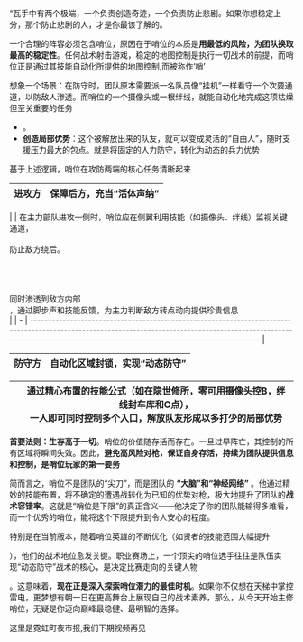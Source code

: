 “瓦手中有两个极端，一个负责创造奇迹，一个负责防止悲剧。如果你想稳定上分，那个防止悲剧的人，才是你最该了解的。


一个合理的阵容必须包含哨位，原因在于哨位的本质是**用最低的风险，为团队换取最高的稳定性**。任何战术射击游戏，稳定的地图控制是执行一切战术的前提，而哨位正是通过其技能自动化所提供的地图控制,而被称作‘哨’


想象一个场景：在防守时，团队原本需要派一名队员像“挂机”一样看守一个次要通道，以防敌人渗透。而哨位的一个摄像头或一根绊线，就能自动化地完成这项枯燥但至关重要的任务

* 。
* **创造局部优势**：这个被解放出来的队友，就可以变成灵活的“自由人”，随时支援压力最大的包点。就是将固定的人力防守，转化为动态的兵力优势


基于上述逻辑，哨位在攻防两端的核心任务清晰起来




| **进攻方** | **保障后方，充当“活体声纳”** |
| ---------- | ------------------------------ |



|  | 在主力部队进攻一侧时，哨位应在侧翼利用技能（如摄像头、绊线）监视关键通道，<br /><br />
防止敌方绕后。<br /><br /><br /><br /><br />同时渗透到敌方内部<br />，通过脚步声和技能反馈，为主力判断敌方转点动向提供珍贵信息<br /> |
| - | --------------------------------------------------------------------------------------------------------------------------------------------------------------------------------------------------------------------------- |






| **防守方** | **自动化区域封锁，实现“动态防守”** |
| ---------- | ------------------------------------ |





|  | 通过精心布置的技能公式（如在隐世修所，零可用摄像头控B，绊线封车库和C点），<br />一人即可同时控制多个入口，解放队友形成以多打少的局部优势 |
| - | ---------------------------------------------------------------------------------------------------------------------------------------- |


**首要法则：生存高于一切**。哨位的价值随存活而存在。一旦过早阵亡，其控制的所有区域将瞬间失效。因此，**避免高风险对枪，保证自身存活，持续为团队提供信息和控制，是哨位玩家的第一要务**


简而言之，哨位不是团队的“尖刀”，而是团队的 **“大脑”和“神经网络”** 。他通过精妙的技能布置，将不确定的遭遇战转化为已知的优势对枪，极大地提升了团队的**战术容错率**。这就是“哨位是下限”的真正含义——他决定了你的团队能输得多难看，而一个优秀的哨位，能将这个下限提升到令人安心的程度。

特别是在当前版本，随着哨位英雄的不断优化（如贤者的技能范围大幅提升

），他们的战术地位愈发关键。职业赛场上，一个顶尖的哨位选手往往是队伍实现“动态防守”战术的核心，是决定比赛走向的关键人物

。这意味着，**现在正是深入探索哨位潜力的最佳时机**。如果你不仅想在天梯中掌控雷电，更梦想有朝一日在更高舞台上展现自己的战术素养，那么，从今天开始主修哨位，无疑是你迈向巅峰最稳健、最明智的选择。


这里是霓虹町夜市报,我们下期视频再见
